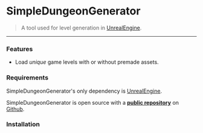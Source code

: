 # SimpleDungeonGenerator

> A tool used for level generation in [UnrealEngine](https://www.unrealengine.com). 
---
### Features

- Load *unique* game levels with or without premade assets.

### Requirements

SimpleDungeonGenerator's only dependency is [UnrealEngine](https://www.unrealengine.com).

SimpleDungeonGenerator is open source with a **[public repository](https://github.com/chdeese)** on [Github](https://www.github.com).

### Installation
